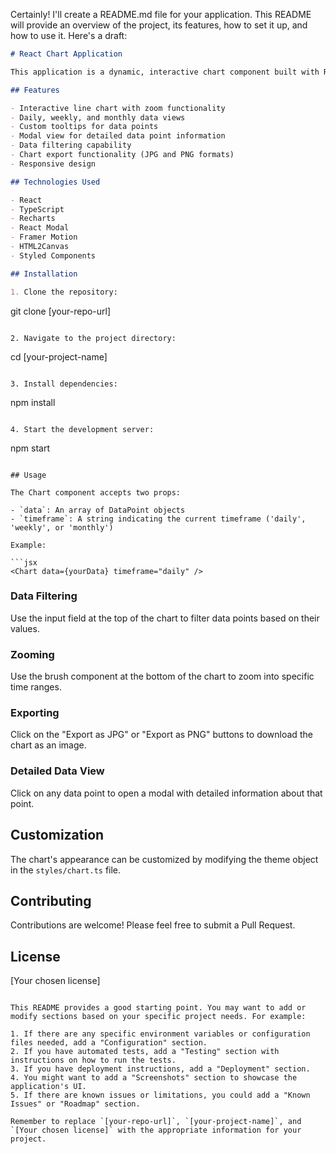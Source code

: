 Certainly! I'll create a README.md file for your application. This README will provide an overview of the project, its features, how to set it up, and how to use it. Here's a draft:

```markdown
# React Chart Application

This application is a dynamic, interactive chart component built with React and Recharts. It visualizes time-series data with various features for data exploration and export.

## Features

- Interactive line chart with zoom functionality
- Daily, weekly, and monthly data views
- Custom tooltips for data points
- Modal view for detailed data point information
- Data filtering capability
- Chart export functionality (JPG and PNG formats)
- Responsive design

## Technologies Used

- React
- TypeScript
- Recharts
- React Modal
- Framer Motion
- HTML2Canvas
- Styled Components

## Installation

1. Clone the repository:
   ```
   git clone [your-repo-url]
   ```

2. Navigate to the project directory:
   ```
   cd [your-project-name]
   ```

3. Install dependencies:
   ```
   npm install
   ```

4. Start the development server:
   ```
   npm start
   ```

## Usage

The Chart component accepts two props:

- `data`: An array of DataPoint objects
- `timeframe`: A string indicating the current timeframe ('daily', 'weekly', or 'monthly')

Example:

```jsx
<Chart data={yourData} timeframe="daily" />
```

### Data Filtering

Use the input field at the top of the chart to filter data points based on their values.

### Zooming

Use the brush component at the bottom of the chart to zoom into specific time ranges.

### Exporting

Click on the "Export as JPG" or "Export as PNG" buttons to download the chart as an image.

### Detailed Data View

Click on any data point to open a modal with detailed information about that point.

## Customization

The chart's appearance can be customized by modifying the theme object in the `styles/chart.ts` file.

## Contributing

Contributions are welcome! Please feel free to submit a Pull Request.

## License

[Your chosen license]
```

This README provides a good starting point. You may want to add or modify sections based on your specific project needs. For example:

1. If there are any specific environment variables or configuration files needed, add a "Configuration" section.
2. If you have automated tests, add a "Testing" section with instructions on how to run the tests.
3. If you have deployment instructions, add a "Deployment" section.
4. You might want to add a "Screenshots" section to showcase the application's UI.
5. If there are known issues or limitations, you could add a "Known Issues" or "Roadmap" section.

Remember to replace `[your-repo-url]`, `[your-project-name]`, and `[Your chosen license]` with the appropriate information for your project.
